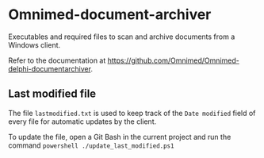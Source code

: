 # Omnimed-document-archiver

Executables and required files to scan and archive documents from a Windows client.

Refer to the documentation at https://github.com/Omnimed/Omnimed-delphi-documentarchiver.

## Last modified file
The file `lastmodified.txt` is used to keep track of the `Date modified` field of every file for automatic updates by the client.

To update the file, open a Git Bash in the current project and run the command `powershell ./update_last_modified.ps1`